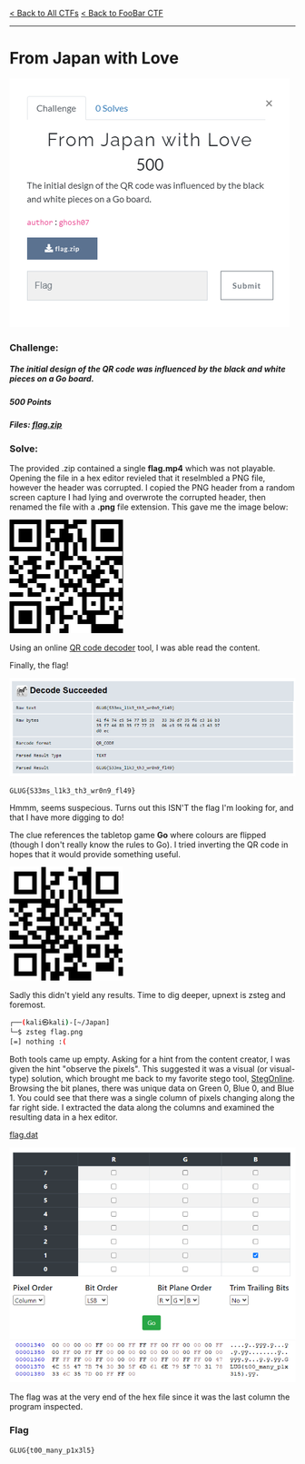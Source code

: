 [< Back to All CTFs](https://github.com/KrisLloyd/Python/tree/master/CTF#ctf-solves)
[< Back to FooBar CTF](https://github.com/KrisLloyd/Python/tree/master/CTF#foobar-ctf-march-2020)
***

# From Japan with Love

![From Japan with Love Challenge](Japan.PNG)

### Challenge:
##### The initial design of the QR code was influenced by the black and white pieces on a Go board.
##### 500 Points
##### Files: [flag.zip](flag.zip)

### Solve:

The provided .zip contained a single **flag.mp4** which was not playable. Opening the file in a hex editor revieled that it reselmbled a PNG file, however the header was corrupted. I copied the PNG header from a random screen capture I had lying and overwrote the corrupted header, then renamed the file with a **.png** file extension. This gave me the image below:

![Flag QR code](flag.png)

Using an online [QR code decoder](https://zxing.org/w/decode.jspx) tool, I was able read the content.

Finally, the flag!

![Decode_QR](Decode_QR.PNG)

```
GLUG{S33ms_l1k3_th3_wr0n9_fl49}
```

Hmmm, seems suspecious. Turns out this ISN'T the flag I'm looking for, and that I have more digging to do!

The clue references the tabletop game **Go** where colours are flipped (though I don't really know the rules to Go). I tried inverting the QR code in hopes that it would provide something useful.

![Inverted QR ](TestFlip.png)

Sadly this didn't yield any results. Time to dig deeper, upnext is zsteg and foremost.

```bash
┌──(kali㉿kali)-[~/Japan]
└─$ zsteg flag.png     
[=] nothing :( 
```

Both tools came up empty. Asking for a hint from the content creator, I was given the hint "observe the pixels". This suggested it was a visual (or visual-type) solution, which brought me back to my favorite stego tool, [StegOnline](https://stegonline.georgeom.net/). Browsing the bit planes, there was unique data on Green 0, Blue 0, and Blue 1. You could see that there was a single column of pixels changing along the far right side. I extracted the data along the columns and examined the resulting data in a hex editor. 

[flag.dat](flag.dat)

![Bit Plane Extraction](StegOnline.PNG)
![Hex Editor View](Hexview.PNG)

The flag was at the very end of the hex file since it was the last column the program inspected.

### Flag
```
GLUG{t00_many_p1x3l5}
```

